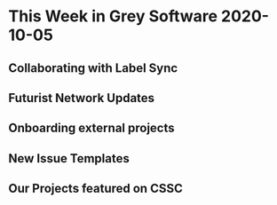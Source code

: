 # This Week in Grey Software 2020-10-05

## Collaborating with Label Sync

## Futurist Network Updates

## Onboarding external projects

## New Issue Templates

## Our Projects featured on CSSC
